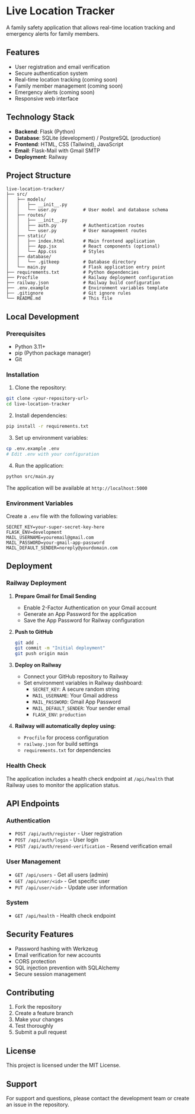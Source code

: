 # Live Location Tracker

A family safety application that allows real-time location tracking and emergency alerts for family members.

## Features

- User registration and email verification
- Secure authentication system
- Real-time location tracking (coming soon)
- Family member management (coming soon)
- Emergency alerts (coming soon)
- Responsive web interface

## Technology Stack

- **Backend**: Flask (Python)
- **Database**: SQLite (development) / PostgreSQL (production)
- **Frontend**: HTML, CSS (Tailwind), JavaScript
- **Email**: Flask-Mail with Gmail SMTP
- **Deployment**: Railway

## Project Structure

```
live-location-tracker/
├── src/
│   ├── models/
│   │   ├── __init__.py
│   │   └── user.py          # User model and database schema
│   ├── routes/
│   │   ├── __init__.py
│   │   ├── auth.py          # Authentication routes
│   │   └── user.py          # User management routes
│   ├── static/
│   │   ├── index.html       # Main frontend application
│   │   ├── App.jsx          # React components (optional)
│   │   └── App.css          # Styles
│   ├── database/
│   │   └── .gitkeep         # Database directory
│   └── main.py              # Flask application entry point
├── requirements.txt         # Python dependencies
├── Procfile                 # Railway deployment configuration
├── railway.json             # Railway build configuration
├── .env.example             # Environment variables template
├── .gitignore               # Git ignore rules
└── README.md                # This file
```

## Local Development

### Prerequisites

- Python 3.11+
- pip (Python package manager)
- Git

### Installation

1. Clone the repository:
```bash
git clone <your-repository-url>
cd live-location-tracker
```

2. Install dependencies:
```bash
pip install -r requirements.txt
```

3. Set up environment variables:
```bash
cp .env.example .env
# Edit .env with your configuration
```

4. Run the application:
```bash
python src/main.py
```

The application will be available at `http://localhost:5000`

### Environment Variables

Create a `.env` file with the following variables:

```env
SECRET_KEY=your-super-secret-key-here
FLASK_ENV=development
MAIL_USERNAME=youremail@gmail.com
MAIL_PASSWORD=your-gmail-app-password
MAIL_DEFAULT_SENDER=noreply@yourdomain.com
```

## Deployment

### Railway Deployment

1. **Prepare Gmail for Email Sending**
   - Enable 2-Factor Authentication on your Gmail account
   - Generate an App Password for the application
   - Save the App Password for Railway configuration

2. **Push to GitHub**
   ```bash
   git add .
   git commit -m "Initial deployment"
   git push origin main
   ```

3. **Deploy on Railway**
   - Connect your GitHub repository to Railway
   - Set environment variables in Railway dashboard:
     - `SECRET_KEY`: A secure random string
     - `MAIL_USERNAME`: Your Gmail address
     - `MAIL_PASSWORD`: Gmail App Password
     - `MAIL_DEFAULT_SENDER`: Your sender email
     - `FLASK_ENV`: `production`

4. **Railway will automatically deploy using:**
   - `Procfile` for process configuration
   - `railway.json` for build settings
   - `requirements.txt` for dependencies

### Health Check

The application includes a health check endpoint at `/api/health` that Railway uses to monitor the application status.

## API Endpoints

### Authentication
- `POST /api/auth/register` - User registration
- `POST /api/auth/login` - User login
- `POST /api/auth/resend-verification` - Resend verification email

### User Management
- `GET /api/users` - Get all users (admin)
- `GET /api/user/<id>` - Get specific user
- `PUT /api/user/<id>` - Update user information

### System
- `GET /api/health` - Health check endpoint

## Security Features

- Password hashing with Werkzeug
- Email verification for new accounts
- CORS protection
- SQL injection prevention with SQLAlchemy
- Secure session management

## Contributing

1. Fork the repository
2. Create a feature branch
3. Make your changes
4. Test thoroughly
5. Submit a pull request

## License

This project is licensed under the MIT License.

## Support

For support and questions, please contact the development team or create an issue in the repository.

